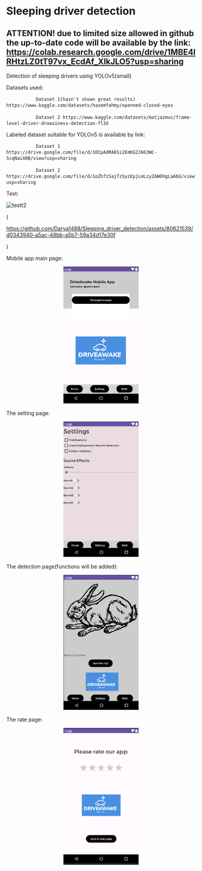 # Sleeping driver detection
## ATTENTION! due to limited size allowed in github the up-to-date code will be available by the link: https://colab.research.google.com/drive/1MBE4IRHtzLZ0tT97vx_EcdAf_XIkJLO5?usp=sharing
Detection of sleeping drivers using YOLOv5(small)

Datasets used: 

               Dataset 1(hasn't shown great results) https://www.kaggle.com/datasets/hazemfahmy/openned-closed-eyes
              
               Dataset 2 https://www.kaggle.com/datasets/matjazmuc/frame-level-driver-drowsiness-detection-fl3d

Labeled dataset suitable for YOLOv5 is available by link: 
               
               Dataset 1 https://drive.google.com/file/d/1OCpAdRA6Si2EmKG2J663WC-ScqNaiX0B/view?usp=sharing
               
               Dataset 2 https://drive.google.com/file/d/1oZhfzSajTzSyzEpjLmLzyZAWOXgLaAbG/view?usp=sharing

Test:

![testt2](https://github.com/Darya1488/Sleeping_driver_detection/assets/80621539/fc8a2f3f-d876-4599-961c-34c015fb8929)

(

https://github.com/Darya1488/Sleeping_driver_detection/assets/80621539/d0343940-a5ac-48bb-a5b7-59a34d17e30f

)

Mobile app main page:
<p align="center">
 <img width="200px" src="main.png" alt="qr"/>
</p>

The setting page:
<p align="center">
 <img width="200px" src="sets.png" alt="qr"/>
</p>

The detection page(functions will be added):
<p align="center">
 <img width="200px" src="cam.png" alt="qr"/>
</p>

The rate page:
<p align="center">
 <img width="200px" src="rank.png" alt="qr"/>
</p>
